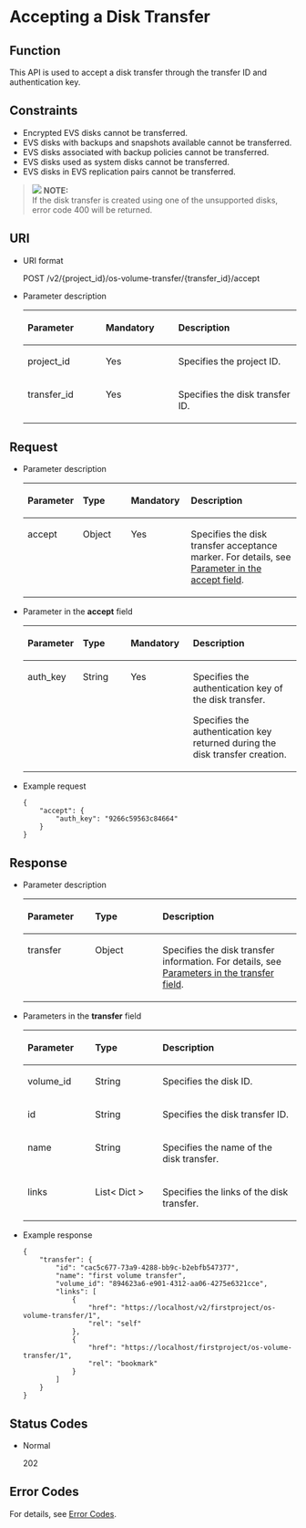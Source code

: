 # Accepting a Disk Transfer<a name="evs_04_2107"></a>

## Function<a name="en-us_topic_0092901819_section44805042171914"></a>

This API is used to accept a disk transfer through the transfer ID and authentication key.

## Constraints<a name="en-us_topic_0092901819_section47607821172029"></a>

-   Encrypted EVS disks cannot be transferred.
-   EVS disks with backups and snapshots available cannot be transferred.
-   EVS disks associated with backup policies cannot be transferred.
-   EVS disks used as system disks cannot be transferred.
-   EVS disks in EVS replication pairs cannot be transferred.

>![](/images/icon-note.gif) **NOTE:**   
>If the disk transfer is created using one of the unsupported disks, error code 400 will be returned.  

## URI<a name="section1165125022416"></a>

-   URI format

    POST /v2/\{project\_id\}/os-volume-transfer/\{transfer\_id\}/accept

-   Parameter description

    <a name="table2027517263253"></a>
    <table><thead align="left"><tr id="row102761226182515"><th class="cellrowborder" valign="top" width="28.57%" id="mcps1.1.4.1.1"><p id="p162762026162519"><a name="p162762026162519"></a><a name="p162762026162519"></a>Parameter</p>
    </th>
    <th class="cellrowborder" valign="top" width="26.529999999999998%" id="mcps1.1.4.1.2"><p id="p127642622515"><a name="p127642622515"></a><a name="p127642622515"></a>Mandatory</p>
    </th>
    <th class="cellrowborder" valign="top" width="44.9%" id="mcps1.1.4.1.3"><p id="p8276926112511"><a name="p8276926112511"></a><a name="p8276926112511"></a>Description</p>
    </th>
    </tr>
    </thead>
    <tbody><tr id="row18276426132517"><td class="cellrowborder" valign="top" width="28.57%" headers="mcps1.1.4.1.1 "><p id="p7276126172516"><a name="p7276126172516"></a><a name="p7276126172516"></a>project_id</p>
    </td>
    <td class="cellrowborder" valign="top" width="26.529999999999998%" headers="mcps1.1.4.1.2 "><p id="p122761326192517"><a name="p122761326192517"></a><a name="p122761326192517"></a>Yes</p>
    </td>
    <td class="cellrowborder" valign="top" width="44.9%" headers="mcps1.1.4.1.3 "><p id="p827712613258"><a name="p827712613258"></a><a name="p827712613258"></a>Specifies the project ID.</p>
    </td>
    </tr>
    <tr id="row127732632517"><td class="cellrowborder" valign="top" width="28.57%" headers="mcps1.1.4.1.1 "><p id="p12277192622513"><a name="p12277192622513"></a><a name="p12277192622513"></a>transfer_id</p>
    </td>
    <td class="cellrowborder" valign="top" width="26.529999999999998%" headers="mcps1.1.4.1.2 "><p id="p927792682512"><a name="p927792682512"></a><a name="p927792682512"></a>Yes</p>
    </td>
    <td class="cellrowborder" valign="top" width="44.9%" headers="mcps1.1.4.1.3 "><p id="p19277626182515"><a name="p19277626182515"></a><a name="p19277626182515"></a>Specifies the disk transfer ID.</p>
    </td>
    </tr>
    </tbody>
    </table>


## Request<a name="en-us_topic_0092901819_section3832507172056"></a>

-   Parameter description

    <a name="en-us_topic_0093348348_table42671863"></a>
    <table><thead align="left"><tr id="en-us_topic_0093348348_row12592542"><th class="cellrowborder" valign="top" width="18%" id="mcps1.1.5.1.1"><p id="en-us_topic_0093348348_p13362997"><a name="en-us_topic_0093348348_p13362997"></a><a name="en-us_topic_0093348348_p13362997"></a>Parameter</p>
    </th>
    <th class="cellrowborder" valign="top" width="18%" id="mcps1.1.5.1.2"><p id="en-us_topic_0093348348_p8661001"><a name="en-us_topic_0093348348_p8661001"></a><a name="en-us_topic_0093348348_p8661001"></a>Type</p>
    </th>
    <th class="cellrowborder" valign="top" width="22%" id="mcps1.1.5.1.3"><p id="en-us_topic_0093348348_p30452481"><a name="en-us_topic_0093348348_p30452481"></a><a name="en-us_topic_0093348348_p30452481"></a>Mandatory</p>
    </th>
    <th class="cellrowborder" valign="top" width="42%" id="mcps1.1.5.1.4"><p id="en-us_topic_0093348348_p50731910"><a name="en-us_topic_0093348348_p50731910"></a><a name="en-us_topic_0093348348_p50731910"></a>Description</p>
    </th>
    </tr>
    </thead>
    <tbody><tr id="en-us_topic_0093348348_row5187493615377"><td class="cellrowborder" valign="top" width="18%" headers="mcps1.1.5.1.1 "><p id="en-us_topic_0093348348_p4112025815377"><a name="en-us_topic_0093348348_p4112025815377"></a><a name="en-us_topic_0093348348_p4112025815377"></a>accept</p>
    </td>
    <td class="cellrowborder" valign="top" width="18%" headers="mcps1.1.5.1.2 "><p id="en-us_topic_0093348348_p4240658415377"><a name="en-us_topic_0093348348_p4240658415377"></a><a name="en-us_topic_0093348348_p4240658415377"></a>Object</p>
    </td>
    <td class="cellrowborder" valign="top" width="22%" headers="mcps1.1.5.1.3 "><p id="en-us_topic_0093348348_p1238131615377"><a name="en-us_topic_0093348348_p1238131615377"></a><a name="en-us_topic_0093348348_p1238131615377"></a>Yes</p>
    </td>
    <td class="cellrowborder" valign="top" width="42%" headers="mcps1.1.5.1.4 "><p id="en-us_topic_0093348348_p6336250715377"><a name="en-us_topic_0093348348_p6336250715377"></a><a name="en-us_topic_0093348348_p6336250715377"></a>Specifies the disk transfer acceptance marker. For details, see <a href="#li55316081111336">Parameter in the accept field</a>.</p>
    </td>
    </tr>
    </tbody>
    </table>


-   <a name="li55316081111336"></a>Parameter in the  **accept**  field

    <a name="en-us_topic_0092887872_table881415614117"></a>
    <table><thead align="left"><tr id="en-us_topic_0092887872_row168152061012"><th class="cellrowborder" valign="top" width="18%" id="mcps1.1.5.1.1"><p id="en-us_topic_0092887872_p17815961816"><a name="en-us_topic_0092887872_p17815961816"></a><a name="en-us_topic_0092887872_p17815961816"></a>Parameter</p>
    </th>
    <th class="cellrowborder" valign="top" width="18%" id="mcps1.1.5.1.2"><p id="en-us_topic_0092887872_p9815116514"><a name="en-us_topic_0092887872_p9815116514"></a><a name="en-us_topic_0092887872_p9815116514"></a>Type</p>
    </th>
    <th class="cellrowborder" valign="top" width="23%" id="mcps1.1.5.1.3"><p id="en-us_topic_0092887872_p11815176017"><a name="en-us_topic_0092887872_p11815176017"></a><a name="en-us_topic_0092887872_p11815176017"></a>Mandatory</p>
    </th>
    <th class="cellrowborder" valign="top" width="41%" id="mcps1.1.5.1.4"><p id="en-us_topic_0092887872_p881596417"><a name="en-us_topic_0092887872_p881596417"></a><a name="en-us_topic_0092887872_p881596417"></a>Description</p>
    </th>
    </tr>
    </thead>
    <tbody><tr id="en-us_topic_0092887872_row6815269119"><td class="cellrowborder" valign="top" width="18%" headers="mcps1.1.5.1.1 "><p id="p64366674111553"><a name="p64366674111553"></a><a name="p64366674111553"></a>auth_key</p>
    </td>
    <td class="cellrowborder" valign="top" width="18%" headers="mcps1.1.5.1.2 "><p id="p46318102111553"><a name="p46318102111553"></a><a name="p46318102111553"></a>String</p>
    </td>
    <td class="cellrowborder" valign="top" width="23%" headers="mcps1.1.5.1.3 "><p id="p60778811111553"><a name="p60778811111553"></a><a name="p60778811111553"></a>Yes</p>
    </td>
    <td class="cellrowborder" valign="top" width="41%" headers="mcps1.1.5.1.4 "><p id="p24136681111553"><a name="p24136681111553"></a><a name="p24136681111553"></a>Specifies the authentication key of the disk transfer.</p>
    <p id="p1338232914415"><a name="p1338232914415"></a><a name="p1338232914415"></a>Specifies the authentication key returned during the disk transfer creation.</p>
    </td>
    </tr>
    </tbody>
    </table>

-   Example request

    ```
    {
        "accept": {
            "auth_key": "9266c59563c84664"
        }
    }
    ```


## Response<a name="en-us_topic_0092901819_section23586530172122"></a>

-   Parameter description

    <a name="table1265065712913"></a>
    <table><thead align="left"><tr id="row565045719919"><th class="cellrowborder" valign="top" width="24.67753224677532%" id="mcps1.1.4.1.1"><p id="p965065715915"><a name="p965065715915"></a><a name="p965065715915"></a>Parameter</p>
    </th>
    <th class="cellrowborder" valign="top" width="24.67753224677532%" id="mcps1.1.4.1.2"><p id="p1465018571910"><a name="p1465018571910"></a><a name="p1465018571910"></a>Type</p>
    </th>
    <th class="cellrowborder" valign="top" width="50.64493550644935%" id="mcps1.1.4.1.3"><p id="p14650857797"><a name="p14650857797"></a><a name="p14650857797"></a>Description</p>
    </th>
    </tr>
    </thead>
    <tbody><tr id="row1465012571994"><td class="cellrowborder" valign="top" width="24.67753224677532%" headers="mcps1.1.4.1.1 "><p id="p176508571198"><a name="p176508571198"></a><a name="p176508571198"></a>transfer</p>
    </td>
    <td class="cellrowborder" valign="top" width="24.67753224677532%" headers="mcps1.1.4.1.2 "><p id="p165035718911"><a name="p165035718911"></a><a name="p165035718911"></a>Object</p>
    </td>
    <td class="cellrowborder" valign="top" width="50.64493550644935%" headers="mcps1.1.4.1.3 "><p id="p665065715911"><a name="p665065715911"></a><a name="p665065715911"></a>Specifies the disk transfer information. For details, see <a href="#li12496189111714">Parameters in the transfer field</a>.</p>
    </td>
    </tr>
    </tbody>
    </table>

-   <a name="li12496189111714"></a>Parameters in the  **transfer**  field

    <a name="en-us_topic_0092901819_table6685576181553"></a>
    <table><thead align="left"><tr id="en-us_topic_0092901819_row1296752181553"><th class="cellrowborder" valign="top" width="24.67753224677532%" id="mcps1.1.4.1.1"><p id="en-us_topic_0092901819_p37928058181553"><a name="en-us_topic_0092901819_p37928058181553"></a><a name="en-us_topic_0092901819_p37928058181553"></a>Parameter</p>
    </th>
    <th class="cellrowborder" valign="top" width="24.67753224677532%" id="mcps1.1.4.1.2"><p id="en-us_topic_0092901819_p52273840181553"><a name="en-us_topic_0092901819_p52273840181553"></a><a name="en-us_topic_0092901819_p52273840181553"></a>Type</p>
    </th>
    <th class="cellrowborder" valign="top" width="50.64493550644935%" id="mcps1.1.4.1.3"><p id="en-us_topic_0092901819_p42375363181553"><a name="en-us_topic_0092901819_p42375363181553"></a><a name="en-us_topic_0092901819_p42375363181553"></a>Description</p>
    </th>
    </tr>
    </thead>
    <tbody><tr id="en-us_topic_0092901819_row569771417102"><td class="cellrowborder" valign="top" width="24.67753224677532%" headers="mcps1.1.4.1.1 "><p id="en-us_topic_0092901819_p369761461010"><a name="en-us_topic_0092901819_p369761461010"></a><a name="en-us_topic_0092901819_p369761461010"></a>volume_id</p>
    </td>
    <td class="cellrowborder" valign="top" width="24.67753224677532%" headers="mcps1.1.4.1.2 "><p id="en-us_topic_0092901819_p769712143104"><a name="en-us_topic_0092901819_p769712143104"></a><a name="en-us_topic_0092901819_p769712143104"></a>String</p>
    </td>
    <td class="cellrowborder" valign="top" width="50.64493550644935%" headers="mcps1.1.4.1.3 "><p id="en-us_topic_0092901819_p56979145107"><a name="en-us_topic_0092901819_p56979145107"></a><a name="en-us_topic_0092901819_p56979145107"></a>Specifies the disk ID.</p>
    </td>
    </tr>
    <tr id="en-us_topic_0092901819_row2457217151019"><td class="cellrowborder" valign="top" width="24.67753224677532%" headers="mcps1.1.4.1.1 "><p id="en-us_topic_0092901819_p94571174106"><a name="en-us_topic_0092901819_p94571174106"></a><a name="en-us_topic_0092901819_p94571174106"></a>id</p>
    </td>
    <td class="cellrowborder" valign="top" width="24.67753224677532%" headers="mcps1.1.4.1.2 "><p id="en-us_topic_0092901819_p174577172105"><a name="en-us_topic_0092901819_p174577172105"></a><a name="en-us_topic_0092901819_p174577172105"></a>String</p>
    </td>
    <td class="cellrowborder" valign="top" width="50.64493550644935%" headers="mcps1.1.4.1.3 "><p id="en-us_topic_0092901819_p18457171718107"><a name="en-us_topic_0092901819_p18457171718107"></a><a name="en-us_topic_0092901819_p18457171718107"></a>Specifies the disk transfer ID.</p>
    </td>
    </tr>
    <tr id="en-us_topic_0092901819_row527752431012"><td class="cellrowborder" valign="top" width="24.67753224677532%" headers="mcps1.1.4.1.1 "><p id="en-us_topic_0092901819_p10277112415105"><a name="en-us_topic_0092901819_p10277112415105"></a><a name="en-us_topic_0092901819_p10277112415105"></a>name</p>
    </td>
    <td class="cellrowborder" valign="top" width="24.67753224677532%" headers="mcps1.1.4.1.2 "><p id="en-us_topic_0092901819_p4277132441017"><a name="en-us_topic_0092901819_p4277132441017"></a><a name="en-us_topic_0092901819_p4277132441017"></a>String</p>
    </td>
    <td class="cellrowborder" valign="top" width="50.64493550644935%" headers="mcps1.1.4.1.3 "><p id="en-us_topic_0092901819_p827720241108"><a name="en-us_topic_0092901819_p827720241108"></a><a name="en-us_topic_0092901819_p827720241108"></a>Specifies the name of the disk transfer.</p>
    </td>
    </tr>
    <tr id="en-us_topic_0092901819_row10511614102910"><td class="cellrowborder" valign="top" width="24.67753224677532%" headers="mcps1.1.4.1.1 "><p id="en-us_topic_0092901819_p19144131917296"><a name="en-us_topic_0092901819_p19144131917296"></a><a name="en-us_topic_0092901819_p19144131917296"></a>links</p>
    </td>
    <td class="cellrowborder" valign="top" width="24.67753224677532%" headers="mcps1.1.4.1.2 "><p id="en-us_topic_0092901819_p950720235293"><a name="en-us_topic_0092901819_p950720235293"></a><a name="en-us_topic_0092901819_p950720235293"></a>List&lt; Dict &gt;</p>
    </td>
    <td class="cellrowborder" valign="top" width="50.64493550644935%" headers="mcps1.1.4.1.3 "><p id="en-us_topic_0092901819_p184902291294"><a name="en-us_topic_0092901819_p184902291294"></a><a name="en-us_topic_0092901819_p184902291294"></a>Specifies the links of the disk transfer.</p>
    </td>
    </tr>
    </tbody>
    </table>

-   Example response

    ```
    {
        "transfer": {
            "id": "cac5c677-73a9-4288-bb9c-b2ebfb547377", 
            "name": "first volume transfer", 
            "volume_id": "894623a6-e901-4312-aa06-4275e6321cce", 
            "links": [
                {
                    "href": "https://localhost/v2/firstproject/os-volume-transfer/1", 
                    "rel": "self"
                }, 
                {
                    "href": "https://localhost/firstproject/os-volume-transfer/1", 
                    "rel": "bookmark"
                }
            ]
        }
    }
    ```


## Status Codes<a name="en-us_topic_0092901819_section10353980172239"></a>

-   Normal

    202


## Error Codes<a name="section431317151242"></a>

For details, see  [Error Codes](error-codes.md).

